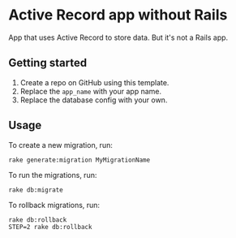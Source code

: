 # Active Record app without Rails

App that uses Active Record to store data. But it's not a Rails app.

## Getting started

1. Create a repo on GitHub using this template.
2. Replace the `app_name` with your app name.
3. Replace the database config with your own.

## Usage

To create a new migration, run:

```
rake generate:migration MyMigrationName
```

To run the migrations, run:

```
rake db:migrate
```

To rollback migrations, run:

```
rake db:rollback
STEP=2 rake db:rollback
```
